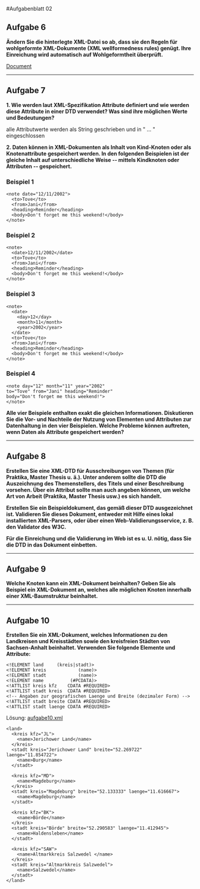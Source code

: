 #Aufgabenblatt 02
## Aufgabe 6
**Ändern Sie die hinterlegte XML-Datei so ab, dass sie den Regeln für wohlgeformte XML-Dokumente (XML wellformedness rules) genügt.
Ihre Einreichung wird automatisch auf Wohlgeformtheit überprüft.**

[Document](notwellformed.xml)

---

## Aufgabe 7
 **1. Wie werden laut XML-Spezifikation Attribute definiert und wie werden diese Attribute in einer DTD verwendet? Was sind ihre möglichen Werte und Bedeutungen?**

 alle Attributwerte werden als String geschrieben und in
" ... " eingeschlossen

 **2. Daten können in XML-Dokumenten als Inhalt von Kind-Knoten oder als Knotenattribute gespeichert werden. In den folgenden Beispielen ist der gleiche Inhalt auf unterschiedliche Weise -- mittels Kindknoten oder Attributen -- gespeichert.**

### Beispiel 1

    <note date="12/11/2002">
      <to>Tove</to>
      <from>Jani</from>
      <heading>Reminder</heading>
      <body>Don't forget me this weekend!</body>
    </note>

### Beispiel 2
    <note>
      <date>12/11/2002</date>
      <to>Tove</to>
      <from>Jani</from>
      <heading>Reminder</heading>
      <body>Don't forget me this weekend!</body>
    </note>

### Beispiel 3
    <note>
      <date>
        <day>12</day>
        <month>11</month>
        <year>2002</year>
      </date>
      <to>Tove</to>
      <from>Jani</from>
      <heading>Reminder</heading>
      <body>Don't forget me this weekend!</body>
    </note>

### Beispiel 4
    <note day="12" month="11" year="2002"
    to="Tove" from="Jani" heading="Reminder"
    body="Don't forget me this weekend!">
    </note>

**Alle vier Beispiele enthalten exakt die gleichen Informationen. Diskutieren Sie die Vor- und Nachteile der Nutzung von Elementen und Attributen zur Datenhaltung in den vier Beispielen. Welche Probleme können auftreten, wenn Daten als Attribute gespeichert werden?**

---

## Aufgabe 8
**Erstellen Sie eine XML-DTD für Ausschreibungen von Themen (für Praktika, Master Thesis u. ä.). Unter anderem sollte die DTD die Auszeichnung des Themenstellers, des Titels und einer Beschreibung vorsehen. Über ein Attribut sollte man auch angeben können, um welche Art von Arbeit (Praktika, Master Thesis usw.) es sich handelt.**

**Erstellen Sie ein Beispieldokument, das gemäß dieser DTD ausgezeichnet ist. Validieren Sie dieses Dokument, entweder mit Hilfe eines lokal installierten XML-Parsers, oder über einen Web-Validierungsservice, z. B. den Validator des W3C.**


**Für die Einreichung und die Validierung im Web ist es u. U. nötig, dass Sie die DTD in das Dokument einbetten.**

---

## Aufgabe 9
**Welche Knoten kann ein XML-Dokument beinhalten? Geben Sie als Beispiel ein XML-Dokument an, welches alle möglichen Knoten innerhalb einer XML-Baumstruktur beinhaltet.**

---

## Aufgabe 10
**Erstellen Sie ein XML-Dokument, welches Informationen zu den Landkreisen und Kreisstädten sowie den kreisfreien Städten von Sachsen-Anhalt beinhaltet. Verwenden Sie folgende Elemente und Attribute:**

    <!ELEMENT land     (kreis|stadt)>
    <!ELEMENT kreis            (name)>
    <!ELEMENT stadt            (name)>
    <!ELEMENT name          (#PCDATA)>
    <!ATTLIST kreis kfz    CDATA #REQUIRED>
    <!ATTLIST stadt kreis  CDATA #REQUIRED>
    <!-- Angaben zur geografischen Laenge und Breite (dezimaler Form) -->
    <!ATTLIST stadt breite CDATA #REQUIRED>
    <!ATTLIST stadt laenge CDATA #REQUIRED>

Lösung:
[aufgabe10.xml](aufgabe10.xml)

    <land>
      <kreis kfz="JL">
        <name>Jerichower Land</name>
      </kreis>
      <stadt kreis="Jerichower Land" breite="52.269722" laenge="11.854722">
        <name>Burg</name>
      </stadt>

      <kreis kfz="MD">
        <name>Magdeburg</name>
      </kreis>
      <stadt kreis="Magdeburg" breite="52.133333" laenge="11.616667">
        <name>Magdeburg</name>
      </stadt>

      <kreis kfz="BK">
        <name>Börde</name>
      </kreis>
      <stadt kreis="Börde" breite="52.290583" laenge="11.412945">
        <name>Haldensleben</name>
      </stadt>

      <kreis kfz="SAW">
        <name>Altmarkkreis Salzwedel </name>
      </kreis>
      <stadt kreis="Altmarkkreis Salzwedel">
        <name>Salzwedel</name>
      </stadt>
    </land>
